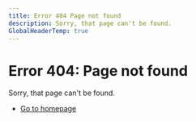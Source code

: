 ```yaml
---
title: Error 404 Page not found
description: Sorry, that page can't be found.
GlobalHeaderTemp: true  
---
```

 
<Hero slots="heading, text, buttons" variant="fullwidth" theme="lightest"/>

# Error 404: Page not found

Sorry, that page can't be found.

* [Go to homepage](https://adobe.io)